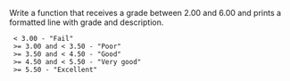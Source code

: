 Write a function that receives a grade between 2.00 and 6.00 and prints a formatted line with grade and description.

     < 3.00 - "Fail"
     >= 3.00 and < 3.50 - "Poor"
     >= 3.50 and < 4.50 - "Good"
     >= 4.50 and < 5.50 - "Very good"
     >= 5.50 - "Excellent"
